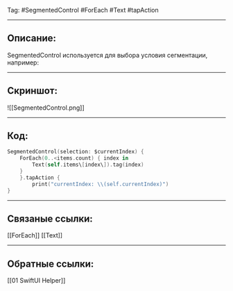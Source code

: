 Tag: #SegmentedControl #ForEach #Text #tapAction

---
## Описание:
SegmentedControl используется для выбора условия сегментации, например:

---
## Скриншот:
![[SegmentedControl.png]]

---
## Код:

``` swift
SegmentedControl(selection: $currentIndex) {
    ForEach(0..<items.count) { index in
        Text(self.items\[index\]).tag(index)
    }
    }.tapAction {
        print("currentIndex: \\(self.currentIndex)")
}

```

---
## Связаные ссылки:
[[ForEach]]
[[Text]]

---
## Обратные ссылки:
[[01 SwiftUI Helper]]
